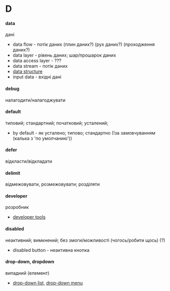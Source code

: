 # D

#### data
дані
  - data flow - потік даних (плин даних?) (рух даних?) (проходження даних?)
  - data layer - рівень даних; шар/прошарок даних
  - data access layer - ???
  - data stream - потік даних
  - [data structure](./S.md#structure)
  - input data - вхідні дані

#### debug
налагодити/налагоджувати

#### default
типовий; стандартний; початковий; усталений;
  - by default - як усталено; типово; стандартно (!за замовчуванням (калька з 'по умолчанию'))

#### defer
відкласти/відкладати

#### delimit
відмежовувати, розмежовувати; розділяти

#### developer
розробник
  - [developer tools](T.md#tool)

#### disabled
неактивний; вимкнений; без змоги/можливості (чогось/робити щось) (?)
  - disabled button - неактивна кнопка
  
#### drop-down, dropdown
випадний (елемент)
  - [drop-down list](./L.md#list), [drop-down menu](./M.md#menu)
